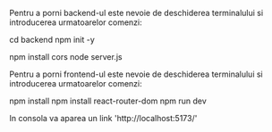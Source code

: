 Pentru a porni backend-ul este nevoie de deschiderea terminalului si introducerea urmatoarelor comenzi:

cd backend
npm init -y

npm install cors
node server.js



Pentru a porni frontend-ul este nevoie de deschiderea terminalului si introducerea urmatoarelor comenzi:

npm install 
npm install react-router-dom
npm run dev

In consola va aparea un link 'http://localhost:5173/'
